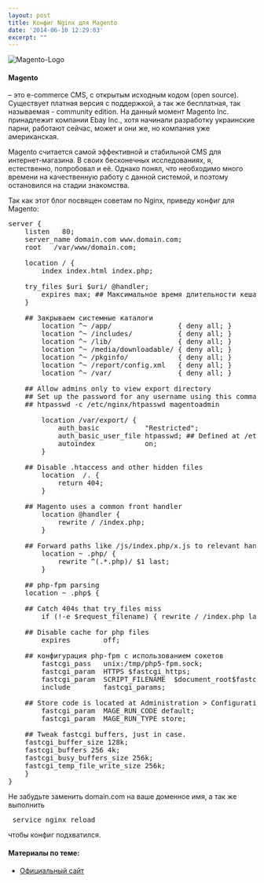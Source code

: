 ```yaml
---
layout: post
title: Конфиг Nginx для Magento
date: '2014-06-10 12:29:03'
excerpt: ""
---
```


<img src="https://farm8.staticflickr.com/7408/16514983881_79a4865f03_o.jpg" alt="Magento-Logo"/>

<h4>Magento</h4> – это e-commerce CMS, с открытым исходным кодом (open source). Существует платная версия с поддержкой, а так же бесплатная, так называемая - community edition. На данный момент Magento Inc. принадлежит компании Ebay Inc., хотя начинали разработку украинские парни, работают сейчас, может и они же, но компания уже американская.

Magento считается самой эффективной и стабильной CMS для интернет-магазина. В своих бесконечных исследованиях, я, естественно, попробовал и её. Однако понял, что необходимо много времени на качественную работу с данной системой, и поэтому остановился на стадии знакомства.

Так как этот блог посвящен советам по Nginx, приведу конфиг для Magento:
<pre>server {
    listen   80;
    server_name domain.com www.domain.com;
    root   /var/www/domain.com;

    location / {
        index index.html index.php;

	try_files $uri $uri/ @handler;
        expires max; ## Максимальное время длительности кеша для файлов
	}

	## Закрываем системные каталоги
	    location ^~ /app/                { deny all; }
	    location ^~ /includes/           { deny all; }
	    location ^~ /lib/                { deny all; }
	    location ^~ /media/downloadable/ { deny all; }
	    location ^~ /pkginfo/            { deny all; }
	    location ^~ /report/config.xml   { deny all; }
	    location ^~ /var/                { deny all; }

	## Allow admins only to view export directory
	## Set up the password for any username using this command:
	## htpasswd -c /etc/nginx/htpasswd magentoadmin

	    location /var/export/ {
	        auth_basic           "Restricted";
	        auth_basic_user_file htpasswd; ## Defined at /etc/nginx/htpassword
	        autoindex            on;
	    }

	## Disable .htaccess and other hidden files
	    location  /. {
	        return 404;
	    }

	## Magento uses a common front handler
	    location @handler {
	        rewrite / /index.php;
	    }

	## Forward paths like /js/index.php/x.js to relevant handler
	    location ~ .php/ {
	        rewrite ^(.*.php)/ $1 last;
	    }

	## php-fpm parsing
	location ~ .php$ {

	## Catch 404s that try_files miss
        if (!-e $request_filename) { rewrite / /index.php last; }

	## Disable cache for php files
        expires        off;

	## конфигурация php-fpm с использованием сокетов
        fastcgi_pass   unix:/tmp/php5-fpm.sock;
        fastcgi_param  HTTPS $fastcgi_https;
        fastcgi_param  SCRIPT_FILENAME  $document_root$fastcgi_script_name;
        include        fastcgi_params;

	## Store code is located at Administration &gt; Configuration &gt; Manage Stores in your Magento Installation.
        fastcgi_param  MAGE_RUN_CODE default;
        fastcgi_param  MAGE_RUN_TYPE store;

	## Tweak fastcgi buffers, just in case.
	fastcgi_buffer_size 128k;
	fastcgi_buffers 256 4k;
	fastcgi_busy_buffers_size 256k;
	fastcgi_temp_file_write_size 256k;
	}
}
</pre>
Не забудьте заменить domain.com на ваше доменное имя, а так же выполнить
<pre> service nginx reload</pre>
чтобы конфиг подхватился.
<p></p>
<h4>Материалы по теме:</h4>
<ul>
	<li><a href="http://magento.com/" target="_blank">Официальный сайт</a></li>
</ul>
